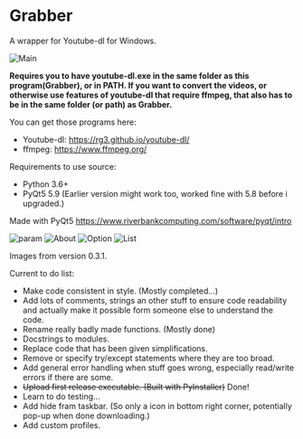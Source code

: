 # Grabber
A wrapper for Youtube-dl for Windows. 

![Main](https://i.imgur.com/45yhvmH.png)

**Requires you to have youtube-dl.exe in the same folder as this program(Grabber), or in PATH. 
If you want to convert the videos, or otherwise use features of youtube-dl that require ffmpeg,
that also has to be in the same folder (or path) as Grabber.** 

You can get those programs here:
* Youtube-dl: https://rg3.github.io/youtube-dl/
* ffmpeg: https://www.ffmpeg.org/

Requirements to use source:

* Python 3.6+ 
* PyQt5 5.9 (Earlier version might work too, worked fine with 5.8 before i upgraded.) 

Made with PyQt5 https://www.riverbankcomputing.com/software/pyqt/intro


![param](https://i.imgur.com/4jFwhFe.png) ![About](https://i.imgur.com/52Fy75J.png) 
![Option](https://i.imgur.com/ceYwgyS.png) ![List](https://i.imgur.com/L0PL5OH.png)


Images from version 0.3.1.

Current to do list: 

* Make code consistent in style. (Mostly completed...)
* Add lots of comments, strings an other stuff to ensure code readability and actually make it possible form someone else to understand the code.
* Rename really badly made functions. (Mostly done)
* Docstrings to modules.
* Replace code that has been given simplifications. 
* Remove or specify try/except statements where they are too broad.
* Add general error handling when stuff goes wrong, especially read/write errors if there are some. 
* ~~Upload first release executable. (Built with PyInstaller)~~ Done!
* Learn to do testing...
* Add hide fram taskbar. (So only a icon in bottom right corner, potentially pop-up when done downloading.) 
* Add custom profiles. 
